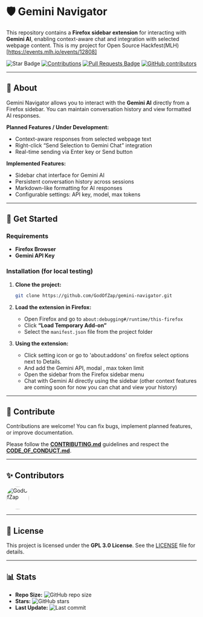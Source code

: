 # 🛡️ Gemini Navigator

This repository contains a **Firefox sidebar extension** for interacting with **Gemini AI**, enabling context-aware chat and integration with selected webpage content.
This is my project for Open Source Hackfest(MLH)[https://events.mlh.io/events/12808]

<div align="center">

<img src="https://img.shields.io/static/v1?label=%F0%9F%8C%9F&message=If%20Useful&style=style=flat&color=BC4E99" alt="Star Badge"/>
<a href="https://github.com/GodOfZap" ><img src="https://img.shields.io/badge/Contributions-welcome-violet.svg?style=flat&logo=git" alt="Contributions" /></a>
<a href="https://github.com/GodOfZap/gemini-navigator/pulls"><img src="https://img.shields.io/github/issues-pr/GodOfZap/gemini-navigator" alt="Pull Requests Badge"/></a>
<a href="https://github.com/GodOfZap/gemini-navigator/graphs/contributors"><img alt="GitHub contributors" src="https://img.shields.io/github/contributors/GodOfZap/gemini-navigator?color=2b9348"></a>

</div>

---

## 📝 About

Gemini Navigator allows you to interact with the **Gemini AI** directly from a Firefox sidebar. You can maintain conversation history and view formatted AI responses.  

**Planned Features / Under Development:**
- Context-aware responses from selected webpage text  
- Right-click “Send Selection to Gemini Chat” integration  
- Real-time sending via Enter key or Send button  

**Implemented Features:**
- Sidebar chat interface for Gemini AI  
- Persistent conversation history across sessions  
- Markdown-like formatting for AI responses  
- Configurable settings: API key, model, max tokens

---

## 🚀 Get Started

### Requirements

- **Firefox Browser**  
- **Gemini API Key**  

### Installation (for local testing)

1. **Clone the project:**
    ```bash
    git clone https://github.com/GodOfZap/gemini-navigator.git
    ```

2. **Load the extension in Firefox:**
    - Open Firefox and go to `about:debugging#/runtime/this-firefox`
    - Click **“Load Temporary Add-on”**
    - Select the `manifest.json` file from the project folder

3. **Using the extension:**
    - Click setting icon or go to 'about:addons' on firefox select options next to Details.
    - And add the Gemini API, modal , max token limit
    - Open the sidebar from the Firefox sidebar menu  
    - Chat with Gemini AI directly using the sidebar (other context features are coming soon for now you can chat and view your history)

---

## 🤝 Contribute

Contributions are welcome! You can fix bugs, implement planned features, or improve documentation.  

Please follow the **[CONTRIBUTING.md](CONTRIBUTING.md)** guidelines and respect the **[CODE_OF_CONDUCT.md](CODE_OF_CONDUCT.md)**.

---

## ✨ Contributors

<!-- CONTRIBUTORS:START -->
<a href="https://github.com/GodOfZap">
  <img src="https://avatars.githubusercontent.com/u/104364679?v=4" width="60" height="60" alt="GodOfZap" style="border-radius: 50%;" />
</a>
<!-- CONTRIBUTORS:END -->

---

## 📄 License

This project is licensed under the **GPL 3.0 License**. See the [LICENSE](LICENSE) file for details.

---

## 📊 Stats 

- **Repo Size:** ![GitHub repo size](https://img.shields.io/github/repo-size/GodOfZap/gemini-navigator)
- **Stars:** ![GitHub stars](https://img.shields.io/github/stars/GodOfZap/gemini-navigator)
- **Last Update:** ![Last commit](https://img.shields.io/github/last-commit/GodOfZap/gemini-navigator)
